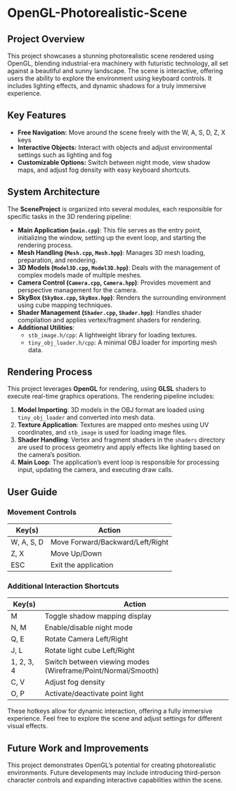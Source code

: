 # OpenGL-Photorealistic-Scene

## Project Overview

This project showcases a stunning photorealistic scene rendered using OpenGL, blending industrial-era machinery with futuristic technology, all set against a beautiful and sunny landscape. The scene is interactive, offering users the ability to explore the environment using keyboard controls. It includes lighting effects, and dynamic shadows for a truly immersive experience.

## Key Features

- **Free Navigation:** Move around the scene freely with the W, A, S, D, Z, X keys
- **Interactive Objects:** Interact with objects and adjust environmental settings such as lighting and fog
- **Customizable Options:** Switch between night mode, view shadow maps, and adjust fog density with easy keyboard shortcuts.

## System Architecture

The **SceneProject** is organized into several modules, each responsible for specific tasks in the 3D rendering pipeline:

- **Main Application (`main.cpp`)**: This file serves as the entry point, initializing the window, setting up the event loop, and starting the rendering process.
- **Mesh Handling (`Mesh.cpp`, `Mesh.hpp`)**: Manages 3D mesh loading, preparation, and rendering.
- **3D Models (`Model3D.cpp`, `Model3D.hpp`)**: Deals with the management of complex models made of multiple meshes.
- **Camera Control (`Camera.cpp`, `Camera.hpp`)**: Provides movement and perspective management for the camera.
- **SkyBox (`SkyBox.cpp`, `SkyBox.hpp`)**: Renders the surrounding environment using cube mapping techniques.
- **Shader Management (`Shader.cpp`, `Shader.hpp`)**: Handles shader compilation and applies vertex/fragment shaders for rendering.
- **Additional Utilities**:
  - `stb_image.h/cpp`: A lightweight library for loading textures.
  - `tiny_obj_loader.h/cpp`: A minimal OBJ loader for importing mesh data.

## Rendering Process

This project leverages **OpenGL** for rendering, using **GLSL** shaders to execute real-time graphics operations. The rendering pipeline includes:

1. **Model Importing**: 3D models in the OBJ format are loaded using `tiny_obj_loader` and converted into mesh data.
2. **Texture Application**: Textures are mapped onto meshes using UV coordinates, and `stb_image` is used for loading image files.
3. **Shader Handling**: Vertex and fragment shaders in the `shaders` directory are used to process geometry and apply effects like lighting based on the camera’s position.
4. **Main Loop**: The application’s event loop is responsible for processing input, updating the camera, and executing draw calls.

## User Guide

### Movement Controls

| Key(s)       | Action                                          |
|--------------|-------------------------------------------------|
| W, A, S, D   | Move Forward/Backward/Left/Right                |
| Z, X         | Move Up/Down                                    |
| ESC          | Exit the application                            |

### Additional Interaction Shortcuts

| Key(s)       | Action                                          |
|--------------|-------------------------------------------------|
| M            | Toggle shadow mapping display                   |
| N, M         | Enable/disable night mode                       |
| Q, E         | Rotate Camera Left/Right                        |
| J, L         | Rotate light cube Left/Right                    |
| 1, 2, 3, 4   | Switch between viewing modes (Wireframe/Point/Normal/Smooth) |
| C, V         | Adjust fog density                              |
| O, P         | Activate/deactivate point light                |

These hotkeys allow for dynamic interaction, offering a fully immersive experience. Feel free to explore the scene and adjust settings for different visual effects.

## Future Work and Improvements

This project demonstrates OpenGL’s potential for creating photorealistic environments. Future developments may include introducing third-person character controls and expanding interactive capabilities within the scene.
